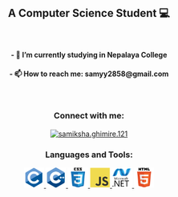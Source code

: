 <h2 align="center">
  A Computer Science Student 💻
</h2>

<br>
 <h4 align="center">
  - 🔭 I’m currently studying in Nepalaya College 
</h4>

<h4 align="center">
  - 📫 How to reach me: samyy2858@gmail.com
</h4>
<br>

<h3 align="center">
  Connect with me:
</h3>
<p align="center">

<a href="https://www.facebook.com/samiksha.ghimire.121" target="blank">
  <img align="center" src="https://raw.githubusercontent.com/rahuldkjain/github-profile-readme-generator/master/src/images/icons/Social/facebook.svg" alt="samiksha.ghimire.121" height="30" width="40">
  </a>

</p>

<h3 align="center">
  Languages and Tools:
</h3>
<p align="center">
  <a href="https://www.cprogramming.com/" target="_blank" rel="no-referrer">
    <img src="https://raw.githubusercontent.com/devicons/devicon/master/icons/c/c-original.svg" alt="c" width="40" height="40">
  </a>
  <a href="https://www.w3schools.com/cpp/" target="_blank" rel="noreferrer">
    <img src="https://raw.githubusercontent.com/devicons/devicon/master/icons/cplusplus/cplusplus-original.svg" alt="cplusplus" width="40" height="40">
  </a>

 <a href="https://www.w3schools.com/css/" target="_blank" rel="noreferrer">
    <img src="https://raw.githubusercontent.com/devicons/devicon/master/icons/css3/css3-original-wordmark.svg" alt="css" width="40" height="40">
</a>

<a href="https://www.w3schools.com/js/" target="_blank" rel="noreferrer">
    <img src="https://raw.githubusercontent.com/devicons/devicon/master/icons/javascript/javascript-original.svg" alt="javascript" width="40" height="40">
</a>

<a href="https://dotnet.microsoft.com/learn/dotnet/what-is-dotnet" target="_blank" rel="noreferrer">
    <img src="https://raw.githubusercontent.com/devicons/devicon/master/icons/dot-net/dot-net-original-wordmark.svg" alt=".net" width="40" height="40">
</a>

<a href="https://www.w3schools.com/html/" target="_blank" rel="noreferrer">
    <img src="https://raw.githubusercontent.com/devicons/devicon/master/icons/html5/html5-original-wordmark.svg" alt="html" width="40" height="40">
</a>

</p>

<br>
